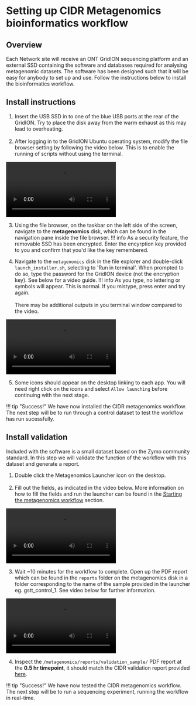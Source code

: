 # Setting up CIDR Metagenomics bioinformatics workflow

## Overview
Each Network site will receive an ONT GridION sequencing platform and an external SSD containing the software and databases required for analysing metagenomic datasets. The software has been designed such that it will be easy for anybody to set up and use. Follow the instructions below to install the bioinformatics workflow.

## Install instructions

1. Insert the USB SSD in to one of the blue USB ports at the rear of the GridION. Try to place the disk away from the warm exhaust as this may lead to overheating.
<br><br>
2. After logging in to the GridION Ubuntu operating system, modify the file browser setting by following the video below. This is to enable the running of scripts without using the terminal.

![type:video](./videos/run_on_click.mp4)

3. Using the file browser, on the taskbar on the left side of the screen, navigate to the **metagenomics** disk, which can be found in the navigation pane inside the file browser.
!!! info
    As a security feature, the removable SSD has been encrypted. Enter the encyrption key provided to you and confirm that you'd like the key remembered.

4. Navigate to the ```metagenomics``` disk in the file explorer and double-click ```launch_installer.sh```, selecting to 'Run in terminal'. When prompted to do so, type the password for the GridION device (not the encryption key). See below for a video guide.
!!! info
    As you type, no lettering or symbols will appear. This is normal. If you mistype, press enter and try again.
    <br><br>
    There may be additional outputs in you terminal window compared to the video.

![type:video](./videos/./install_script.mp4)

5. Some icons should appear on the desktop linking to each app. You will need right click on the icons and select ```Allow launching``` before continuing with the next stage.

!!! tip "Success!"
    We have now installed the CIDR metagenomics workflow. The next step will be to run through a control dataset to test the workflow has run sucessfully.

## Install validation

Included with the software is a small dataset based on the Zymo community standard. In this step we will validate the function of the workflow with this dataset and generate a report.

1. Double click the Metagenomics Launcher icon on the desktop.
<br><br>
2. Fill out the fields, as indicated in the video below. More information on how to fill the fields and run the launcher can be found in the [Starting the metagenomics workflow](./running_metagenomics_workflow.md) section.

![type:video](./videos/./launching_metagenomics.mp4)

3. Wait ~10 minutes for the workflow to complete. Open up the PDF report which can be found in the ```reports``` folder on the metagenomics disk in a folder corresponding to the name of the sample provided in the launcher eg. gstt_control_1. See video below for further information.

![type:video](./videos/./opening_report.mp4)

4. Inspect the ```/metagenomics/reports/validation_sample/``` PDF report at the **0.5 hr timepoint**, it should match the CIDR validation report provided [here](sample_report.pdf).

!!! tip "Success!"
    We have now tested the CIDR metagenomics workflow. The next step will be to run a sequencing experiment, running the workflow in real-time.